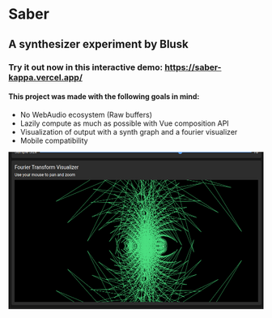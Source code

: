 # Saber

## A synthesizer experiment by Blusk

### Try it out now in this interactive demo: https://saber-kappa.vercel.app/


#### This project was made with the following goals in mind:

- No WebAudio ecosystem (Raw buffers)
- Lazily compute as much as possible with Vue composition API
- Visualization of output with a synth graph and a fourier visualizer
- Mobile compatibility

![Fourier visualization](./fourier.png)